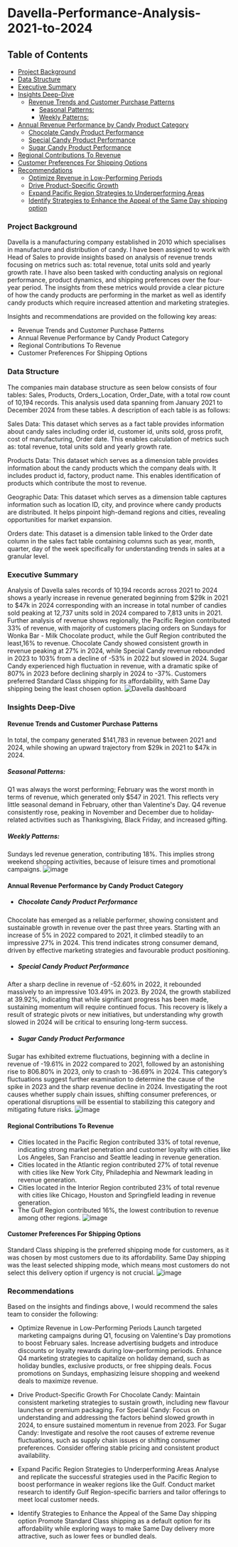 # Davella-Performance-Analysis-2021-to-2024


## Table of Contents
* [Project Background](#project-background)
* [Data Structure](#data-structure)
* [Executive Summary](#executive-summary)
* [Insights Deep-Dive](#insights-deep-dive)
  * [Revenue Trends and Customer Purchase Patterns](#revenue-trends-and-customer-purchase-patterns)
    * [Seasonal Patterns:](#seasonal-patterns)
    * [Weekly Patterns:](#weekly-patterns)
 * [Annual Revenue Performance by Candy Product Category](#annual-revenue-performance-by-candy-product-category)
   * [Chocolate Candy Product Performance](#chocolate-candy-product-performance)
   * [Special Candy Product Performance](#special-candy-product-performance)
   * [Sugar Candy Product Performance](#sugar-candy-product-performance)
 * [Regional Contributions To Revenue](#regional-contributions-to-revenue)
 * [Customer Preferences For Shipping Options](#customer-preferences-for-shipping-options)
* [Recommendations](#recommendations)
   * [Optimize Revenue in Low-Performing Periods](#optimize-revenue-in-low-performing-periods)
   * [Drive Product-Specific Growth](#drive-product-specific-growth)
   * [Expand Pacific Region Strategies to Underperforming Areas](#expand-pacific-region-strategies-to-underperforming-areas)
   * [Identify Strategies to Enhance the Appeal of the Same Day shipping option](#identify-strategies-to-enhance-the-appeal-of-the-same-day-shipping-option)


### Project Background
Davella is a manufacturing company established in 2010 which specialises in manufacture and distribution of candy. I have been assigned to work with Head of Sales to provide insights based on analysis of revenue trends focusing on metrics such as: total revenue, total units sold and yearly growth rate. I have also been tasked with conducting analysis on regional performance, product dynamics, and shipping preferences over the four-year period. The insights from these metrics would provide a clear picture of how the candy products are performing in the market as well as identify candy products which require increased attention and marketing strategies.

Insights and recommendations are provided on the following key areas:

* Revenue Trends and Customer Purchase Patterns
* Annual Revenue Performance by Candy Product Category
* Regional Contributions To Revenue
* Customer Preferences For Shipping Options

### Data Structure
The companies main database structure as seen below consists of four tables: Sales, Products, Orders_Location, Order_Date, with a total row count of 10,194 records. This analysis used data spanning from January 2021 to December 2024 from these tables. A description of each table is as follows:

Sales Data: This dataset which serves as a fact table provides information about candy sales including order id, customer id, units sold, gross profit, cost of manufacturing, Order date. This enables calculation of metrics such as: total revenue, total units sold and yearly growth rate.

Products Data: This dataset which serves as a dimension table provides information about the candy products which the company deals with. It includes product id, factory, product name. This enables identification of products which contribute the most to revenue.

Geographic Data: This dataset which serves as a dimension table captures information such as location ID, city, and province where candy products are distributed. It helps pinpoint high-demand regions and cities, revealing opportunities for market expansion.

Orders date: This dataset is a dimension table linked to the Order date column in the sales fact table containing columns such as year, month, quarter, day of the week specifically for understanding trends in sales at a granular level.


### Executive Summary
Analysis of Davella sales records of 10,194 records across 2021 to 2024 shows a yearly increase in revenue generated beginning from $29k in 2021 to $47k in 2024 corresponding with an increase in total number of candies sold peaking at 12,737 units sold in 2024 compared to 7,813 units in 2021. Further analysis of revenue shows regionally, the Pacific Region contributed 33% of revenue, with majority of customers placing orders on Sundays for Wonka Bar - Milk Chocolate product, while the Gulf Region contributed the least,16% to revenue. Chocolate Candy showed consistent growth in revenue peaking at 27% in 2024, while Special Candy revenue rebounded in 2023 to 103% from a decline of -53% in 2022 but slowed in 2024. Sugar Candy experienced high fluctuation in revenue, with a dramatic spike of 807% in 2023 before declining sharply in 2024 to -37%. Customers preferred Standard Class shipping for its affordability, with Same Day shipping being the least chosen option. 
![Davella dashboard](https://github.com/user-attachments/assets/f1ce1519-a4b2-4d83-a0f7-35efba437399)




### Insights Deep-Dive


#### Revenue Trends and Customer Purchase Patterns
In total, the company generated $141,783 in revenue between 2021 and 2024, while showing an upward trajectory from $29k in 2021 to $47k in 2024.
##### Seasonal Patterns:
Q1 was always the worst performing; February was the worst month in terms of revenue, which generated only $547 in 2021. This reflects very little seasonal demand in February, other than Valentine's Day. Q4 revenue consistently rose, peaking in November and December due to holiday-related activities such as Thanksgiving, Black Friday, and increased gifting.
##### Weekly Patterns:
Sundays led revenue generation, contributing 18%. This implies strong weekend shopping activities, because of leisure times and promotional campaigns.
![image](https://github.com/user-attachments/assets/0b151611-c172-42de-be42-d3ef11babbc1)


#### Annual Revenue Performance by Candy Product Category
* ##### Chocolate Candy Product Performance
Chocolate has emerged as a reliable performer, showing consistent and sustainable growth in revenue over the past three years. Starting with an increase of 5% in 2022 compared to 2021, it climbed steadily to an impressive 27% in 2024. This trend indicates strong consumer demand, driven by effective marketing strategies and favourable product positioning.
* ##### Special Candy Product Performance
After a sharp decline in revenue of -52.60% in 2022, it rebounded massively to an impressive 103.49% in 2023. By 2024, the growth stabilized at 39.92%, indicating that while significant progress has been made, sustaining momentum will require continued focus. This recovery is likely a result of strategic pivots or new initiatives, but understanding why growth slowed in 2024 will be critical to ensuring long-term success.
* ##### Sugar Candy Product Performance
Sugar has exhibited extreme fluctuations, beginning with a decline in revenue of -19.61% in 2022 compared to 2021, followed by an astonishing rise to 806.80% in 2023, only to crash to -36.69% in 2024. This category’s fluctuations suggest further examination to determine the cause of the spike in 2023 and the sharp revenue decline in 2024. Investigating the root causes whether supply chain issues, shifting consumer preferences, or operational disruptions will be essential to stabilizing this category and mitigating future risks.
![image](https://github.com/user-attachments/assets/3c7a8ad5-940a-4c41-92fa-bc538de2d6a7)

#### Regional Contributions To Revenue
* Cities located in the Pacific Region contributed 33% of total revenue, indicating strong market penetration and customer loyalty with cities like Los Angeles, San Franciso and Seattle leading in revenue generation.
* Cities located in the Atlantic region contributed 27% of total revenue with cities like New York City, Philadephia and Newmark leading in revenue generation.
* Cities located in the Interior Region contributed 23% of total revenue with cities like Chicago, Houston and Springfield leading in revenue generation.
* The Gulf Region contributed 16%, the lowest contribution to revenue among other regions.
![image](https://github.com/user-attachments/assets/c3f10107-b8ce-4faa-9335-9da95c1f0810)


#### Customer Preferences For Shipping Options
Standard Class shipping is the preferred shipping mode for customers, as it was chosen by most customers due to its affordability. Same Day shipping was the least selected shipping mode, which means most customers do not select this delivery option if urgency is not crucial.
![image](https://github.com/user-attachments/assets/a2154dc2-e86b-41f2-bcba-39c202e1526e)


### Recommendations
Based on the insights and findings above, I would recommend the sales team to consider the following:
* Optimize Revenue in Low-Performing Periods
Launch targeted marketing campaigns during Q1, focusing on Valentine's Day promotions to boost February sales. Increase advertising budgets and introduce discounts or loyalty rewards during low-performing periods. Enhance Q4 marketing strategies to capitalize on holiday demand, such as holiday bundles, exclusive products, or free shipping deals. Focus promotions on Sundays, emphasizing leisure shopping and weekend deals to maximize revenue.

* Drive Product-Specific Growth
For Chocolate Candy: Maintain consistent marketing strategies to sustain growth, including new flavour launches or premium packaging.
For Special Candy: Focus on understanding and addressing the factors behind slowed growth in 2024, to ensure sustained momentum in revenue from 2023.
For Sugar Candy: Investigate and resolve the root causes of extreme revenue fluctuations, such as supply chain issues or shifting consumer preferences. Consider offering stable pricing and consistent product availability.

* Expand Pacific Region Strategies to Underperforming Areas
Analyse and replicate the successful strategies used in the Pacific Region to boost performance in weaker regions like the Gulf. Conduct market research to identify Gulf Region-specific barriers and tailor offerings to meet local customer needs.

* Identify Strategies to Enhance the Appeal of the Same Day shipping option
Promote Standard Class shipping as a default option for its affordability while exploring ways to make Same Day delivery more attractive, such as lower fees or bundled deals.
